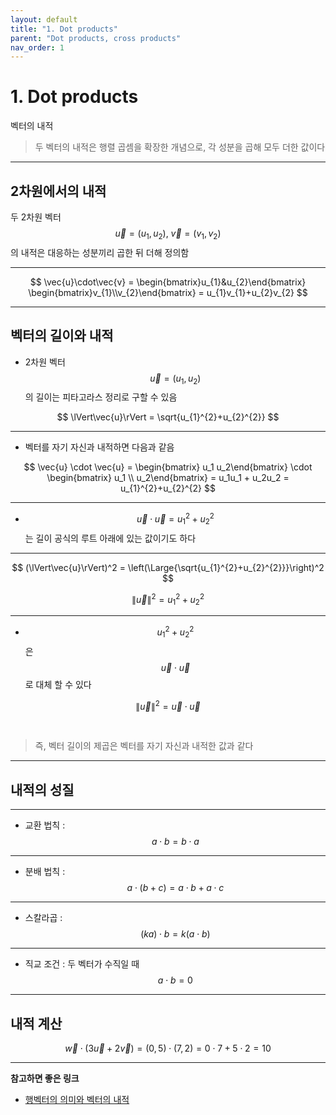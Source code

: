 ```yaml
---
layout: default
title: "1. Dot products"
parent: "Dot products, cross products"
nav_order: 1
---
```


# 1. Dot products
벡터의 내적

> 두 벡터의 내적은 행렬 곱셈을 확장한 개념으로, 각 성분을 곱해 모두 더한 값이다

---

## 2차원에서의 내적
두 2차원 벡터 $$\vec{u} = (u_1,u_2), \ \vec{v} = (v_1, v_2)$$ 의 내적은 대응하는 성분끼리 곱한 뒤 더해 정의함

---

$$
\vec{u}\cdot\vec{v}
  = \begin{bmatrix}u_{1}&u_{2}\end{bmatrix}
    \begin{bmatrix}v_{1}\\v_{2}\end{bmatrix}
  = u_{1}v_{1}+u_{2}v_{2}
$$

---

## 벡터의 길이와  내적
- 2차원 벡터 $$\vec{u} = (u_1, u_2)$$ 의 길이는 피타고라스 정리로 구할 수 있음

$$
\lVert\vec{u}\rVert
  = \sqrt{u_{1}^{2}+u_{2}^{2}}
$$

----

- 벡터를 자기 자신과 내적하면 다음과 같음 

$$
\vec{u} \cdot \vec{u} = \begin{bmatrix} u_1 u_2\end{bmatrix} \cdot 
\begin{bmatrix} u_1 \\
u_2\end{bmatrix} = u_1u_1 + u_2u_2 = u_{1}^{2}+u_{2}^{2}
$$

---

- $$\vec{u} \cdot \vec{u} = u_{1}^{2}+u_{2}^{2}$$ 는 길이 공식의 루트 아래에 있는 값이기도 하다

---

$$
(\lVert\vec{u}\rVert)^2 = \left(\Large{\sqrt{u_{1}^{2}+u_{2}^{2}}}\right)^2
$$

$$
\lVert\vec{u}\rVert^{2} = u_{1}^{2}+u_{2}^{2}
$$

---

- $$u_{1}^{2}+u_{2}^{2}$$ 은 $$\vec{u} \cdot \vec{u}$$ 로 대체 할 수 있다

$$
\lVert\vec{u}\rVert^{2} = \vec{u} \cdot \vec{u}
$$

<br>

> 즉, 벡터 길이의 제곱은 벡터를 자기 자신과 내적한 값과 같다

---

## 내적의 성질
---

- 교환 법칙 : $$a \cdot b = b \cdot a $$

---

- 분배 법칙 : $$a \cdot (b+c) = a \cdot b + a \cdot c$$

---

- 스칼라곱 : $$ (ka) \cdot b = k(a \cdot b)$$

---

- 직교 조건 : 두 벡터가 수직일 때 $$a \cdot b = 0$$

---

## 내적 계산

$$
\vec{w}\cdot(3\vec{u}+2\vec{v})
  = (0,5)\cdot(7,2)
  = 0\cdot7 + 5\cdot2
  = 10
$$

---

**참고하면 좋은 링크**

- [행벡터의 의미와 벡터의 내적](https://angeloyeo.github.io/2020/09/09/row_vector_and_inner_product.html)